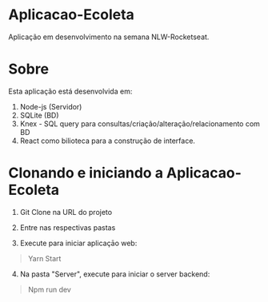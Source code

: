 # Aplicacao-Ecoleta
Aplicação em desenvolvimento na semana NLW-Rocketseat.

# Sobre
Esta aplicação está desenvolvida em:
1. Node-js (Servidor)
2. SQLite (BD)
3. Knex - SQL query para consultas/criação/alteração/relacionamento com BD
3. React como bilioteca para a construção de interface.


# Clonando e iniciando a Aplicacao-Ecoleta

1. Git Clone na URL do projeto

2. Entre nas respectivas pastas

3. Execute para iniciar aplicaçāo web:
> Yarn Start 

4. Na pasta "Server", execute para iniciar o server backend: 
> Npm run dev 
